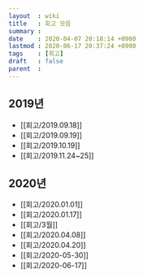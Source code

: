 ```yaml
---
layout  : wiki
title   : 회고 모음
summary : 
date    : 2020-04-07 20:18:14 +0900
lastmod : 2020-06-17 20:37:24 +0900
tags    : [회고]
draft   : false
parent  : 
---
```


## 2019년
 * [[회고/2019.09.18]]
 * [[회고/2019.09.19]]
 * [[회고/2019.10.19]]
 * [[회고/2019.11.24~25]]
  
## 2020년
 * [[회고/2020.01.01]]
 * [[회고/2020.01.17]]
 * [[회고/3월]]
 * [[회고/2020.04.08]]
 * [[회고/2020.04.20]]
 * [[회고/2020-05-30]]
 * [[회고/2020-06-17]]


